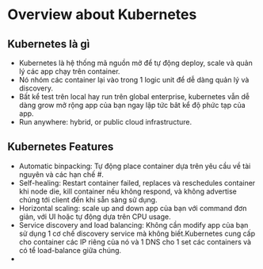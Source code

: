 # Overview about Kubernetes
## Kubernetes là gì
- Kubernetes là hệ thống mã nguồn mở để tự động deploy, scale và quản lý các app chạy trên container.
- Nó nhóm các container lại vào trong 1 logic unit để dễ dàng quản lý và discovery.
- Bất kể test trên local hay run trên global enterprise, kubernetes vẫn dễ dàng grow mở rộng app của bạn ngay lập tức bât kể độ phức tạp của app.
- Run anywhere: hybrid, or public cloud infrastructure.

## Kubernetes Features
- Automatic binpacking: Tự động place container dựa trên yêu cầu về tài nguyên và các hạn chế #.
- Self-healing: Restart container failed, replaces và reschedules container khi node die, kill container nếu không respond, và không advertise
chúng tới client đến khi sẵn sàng sử dụng.
- Horizontal scaling: scale up and down app của bạn với command đơn giản, với UI hoặc tự động dựa trên CPU usage.
- Service discovery and load balancing: Không cần modify app của bạn sử dụng 1 cơ chế discovery service mà không biết.Kubernetes cung cấp cho
container các IP riêng của nó và 1 DNS cho 1 set các containers và có tể load-balance giữa chúng.
- 
